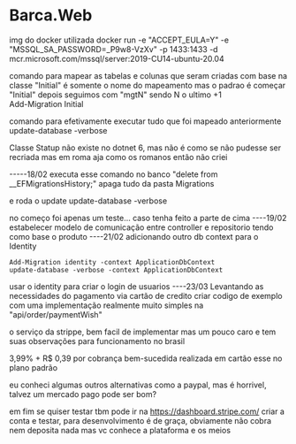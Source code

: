 # Barca.Web

img do docker utilizada
docker run -e "ACCEPT_EULA=Y" -e "MSSQL_SA_PASSWORD=_P9w8-VzXv" -p 1433:1433 -d mcr.microsoft.com/mssql/server:2019-CU14-ubuntu-20.04

comando para mapear as tabelas e colunas que seram criadas com base na classe "Initial" é somente o nome do mapeamento mas o padrao é começar "Initial" depois seguimos com "mgtN" sendo N o ultimo +1  
Add-Migration  Initial

comando para efetivamente executar tudo que foi mapeado anteriormente
update-database -verbose

Classe Statup não existe no dotnet 6, mas não é como se não pudesse ser recriada mas em roma aja como os romanos então não criei

-----18/02
executa esse comando no banco "delete from __EFMigrationsHistory;"
apaga tudo da pasta Migrations

e roda o update
update-database -verbose

no começo foi apenas um teste... caso tenha feito a parte de cima
----19/02
estabelecer modelo de comunicação entre controller e repositorio tendo como base o produto
----21/02
adicionando outro db context para o Identity

    Add-Migration identity -context ApplicationDbContext
    update-database -verbose -context ApplicationDbContext

usar o identity para criar o login de usuarios
----23/03
Levantando as necessidades do pagamento via cartão de credito
criar codigo de exemplo com uma implementação realmente muito simples na "api/order/paymentWish"

o serviço da strippe, bem facil de implementar mas um pouco caro e tem suas observações para funcionamento no brasil

3,99% + R$ 0,39 por cobrança bem-sucedida realizada em cartão esse no plano padrão 

eu conheci algumas outros alternativas como a paypal, mas é horrivel, talvez um mercado pago pode ser bom?

em fim se quiser testar tbm pode ir na https://dashboard.stripe.com/ 
criar a conta e testar, para desenvolvimento é de graça, obviamente não cobra nem deposita nada mas vc conhece a plataforma e os meios